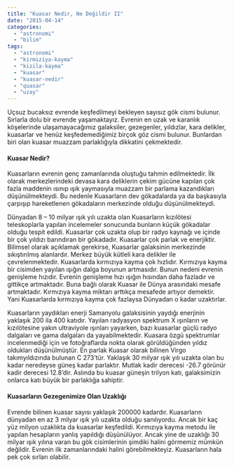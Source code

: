```yaml
---
title: "Kuasar Nedir, Ne Değildir II"
date: "2015-04-14"
categories: 
  - "astronomi"
  - "bilim"
tags: 
  - "astronomi"
  - "kirmiziya-kayma"
  - "kizila-kayma"
  - "kuasar"
  - "kuasar-nedir"
  - "quasar"
  - "uzay"
---
```


Uçsuz bucaksız evrende keşfedilmeyi bekleyen sayısız gök cismi bulunur. Sırlarla dolu bir evrende yaşamaktayız. Evrenin en uzak ve karanlık köşelerinde ulaşamayacağımız galaksiler, gezegenler, yıldızlar, kara delikler, kuasarlar ve henüz keşfedemediğimiz birçok göz cismi bulunur. Bunlardan biri olan kuasar muazzam parlaklığıyla dikkatini çekmektedir.

#### Kuasar Nedir?

Kuasarların evrenin genç zamanlarında oluştuğu tahmin edilmektedir. İlk olarak merkezlerindeki devasa kara deliklerin çekim gücüne kapılan çok fazla maddenin ısınıp ışık yaymasıyla muazzam bir parlama kazandıkları düşünülmekteydi. Bu nedenle Kuasarların dev gökadalarda ya da başkasıyla çarpışıp hareketlenen gökadaların merkezinde olduğu düşünülmekteydi.

Dünyadan 8 – 10 milyar ışık yılı uzakta olan Kuasarların kızılötesi teleskoplarla yapılan incelemeler sonucunda bunların küçük gökadalar olduğu tespit edildi. Kuasarlar çok uzakta olup bir radyo kaynağı ve içinde bir çok yıldızı barındıran bir gökadadır. Kuasarlar çok parlak ve enerjiktir. Bilimsel olarak açıklamak gerekirse, Kuasarlar galaksinin merkezinde sıkıştırılmış alanlardır. Merkez büyük kütleli kara delikler ile çevrelenmektedir. Kuasarlarda kırmızıya kayma çok hızlıdır. Kırmızıya kayma bir cisimden yayılan ışığın dalga boyunun artmasıdır. Bunun nedeni evrenin genişleme hızıdır. Evrenin genişleme hızı ışığın hısından daha fazladır ve gittikçe artmaktadır. Buna bağlı olarak Kuasar ile Dünya arasındaki mesafe artmaktadır. Kırmızıya kayma miktarı arttıkça mesafede artıyor demektir. Yani Kuasarlarda kırmızıya kayma çok fazlaysa Dünyadan o kadar uzaktırlar.

Kuasarların yaydıkları enerji Samanyolu galaksisinin yaydığı enerjinin yaklaşık 200 ila 400 katıdır. Yayılan radyasyon spektrum X ışınların ve kızılötesine yakın ultraviyole ışınları yayarken, bazı kuasarlar güçlü radyo dalgaları ve gama dalgaları da yayabilmektedir. Kuasara özgü spektrumlar incelenmediği için ve fotoğraflarda nokta olarak görüldüğünden yıldız oldukları düşünülmüştür. En parlak Kuasar olarak bilinen Virgo takımyıldızında bulunan C 273’tür. Yaklaşık 30 milyar ışık yılı uzakta olan bu kadar neredeyse güneş kadar parlaktır. Mutlak kadir derecesi -26.7 görünür kadir derecesi 12.8’dir. Aslında bu kuasar güneşin trilyon katı, galaksimizin onlarca katı büyük bir parlaklığa sahiptir.

#### Kuasarların Gezegenimize Olan Uzaklığı

Evrende bilinen kuasar sayısı yaklaşık 200000 kadardır. Kuasarların dünyadan en az 3 milyar ışık yılı uzakta olduğu sanılıyordu. Ancak bir kaç yüz milyon uzaklıkta da kuasarlar keşfedildi. Kırmızıya kayma metodu ile yapılan hesapların yanlış yapıldığı düşünülüyor. Ancak yine de uzaklığı 30 milyar ışık yılına varan bu gök cisimlerinin şimdiki halini görmemiz mümkün değildir. Evrenin ilk zamanlarındaki halini görebilmekteyiz. Kuasarların hala pek çok sırları olabilir.
